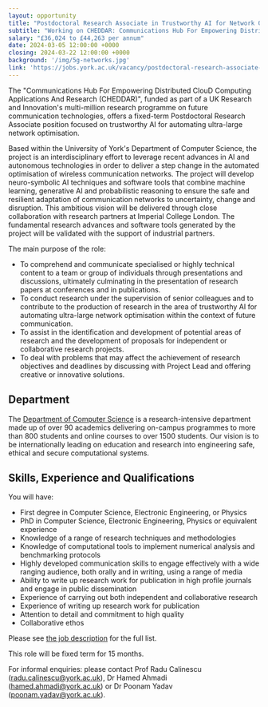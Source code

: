 ```yaml
---
layout: opportunity
title: "Postdoctoral Research Associate in Trustworthy AI for Network Optimisation"
subtitle: "Working on CHEDDAR: Communications Hub For Empowering Distributed ClouD Computing Applications And Research"
salary: "£36,024 to £44,263 per annum"
date: 2024-03-05 12:00:00 +0000
closing: 2024-03-22 12:00:00 +0000
background: '/img/5g-networks.jpg'
link: 'https://jobs.york.ac.uk/vacancy/postdoctoral-research-associate-in-trustworthy-ai-for-network-optimisation-552822.html'
---
```


The "Communications Hub For Empowering Distributed ClouD Computing Applications And Research (CHEDDAR)", funded as part of a UK Research and Innovation's multi-million research programme on future communication technologies, offers a fixed-term Postdoctoral Research Associate position focused on trustworthy AI for automating ultra-large network optimisation.

Based within the University of York's Department of Computer Science, the project is an interdisciplinary effort to leverage recent advances in AI and autonomous technologies in order to deliver a step change in the automated optimisation of wireless communication networks. The project will develop neuro-symbolic AI techniques and software tools that combine machine learning, generative AI and probabilistic reasoning to ensure the safe and resilient adaptation of communication networks to uncertainty, change and disruption. This ambitious vision will be delivered through close collaboration with research partners at Imperial College London. The fundamental research advances and software tools generated by the project will be validated with the support of industrial partners.

The main purpose of the role:
- To comprehend and communicate specialised or highly technical content to a team or group of individuals through presentations and discussions, ultimately culminating in the presentation of research papers at conferences and in publications.
- To conduct research under the supervision of senior colleagues and to contribute to the production of research in the area of trustworthy AI for automating ultra-large network optimisation within the context of future communication.
- To assist in the identification and development of potential areas of research and the development of proposals for independent or collaborative research projects.
- To deal with problems that may affect the achievement of research objectives and deadlines by discussing with Project Lead  and offering creative or innovative solutions.

## Department 

The [Department of Computer Science](https://www.cs.york.ac.uk/) is a research-intensive department made up of over 90 academics delivering on-campus programmes to more than 800 students and online courses to over 1500 students. Our vision is to be internationally leading on education and research into engineering safe, ethical and secure computational systems.

## Skills, Experience and Qualifications

You will have:
- First degree in  Computer Science, Electronic Engineering, or Physics
- PhD in Computer Science, Electronic Engineering, Physics or equivalent experience
- Knowledge of a range of research techniques and methodologies
- Knowledge of computational tools to implement numerical analysis and benchmarking protocols
- Highly developed communication skills to engage effectively with a wide ranging audience, both orally and in writing, using a range of media
- Ability to write up research work for publication in high profile journals and engage in public dissemination
- Experience of carrying out both independent and collaborative research
- Experience of writing up research work for publication
- Attention to detail and commitment to high quality
- Collaborative ethos

Please see [the job description](https://jobs.york.ac.uk/vacancy/postdoctoral-research-associate-in-trustworthy-ai-for-network-optimisation-552822.html) for the full list. 

This role will be fixed term for 15 months.

For informal enquiries: please contact Prof Radu Calinescu (radu.calinescu@york.ac.uk), Dr Hamed Ahmadi  (hamed.ahmadi@york.ac.uk) or Dr Poonam Yadav (poonam.yadav@york.ac.uk).
